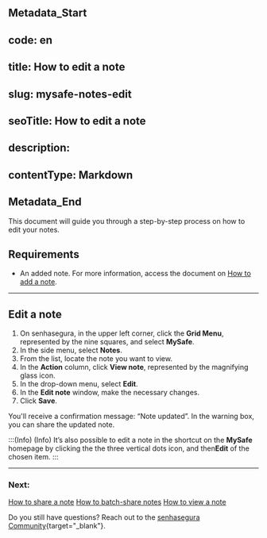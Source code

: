 ## Metadata_Start 
## code: en
## title: How to edit a note 
## slug: mysafe-notes-edit 
## seoTitle: How to edit a note 
## description:  
## contentType: Markdown 
## Metadata_End
This document will guide you through a step-by-step process on how to edit your notes.


## Requirements

* An added note. For more information, access the document on [How to add a note](/v3-32/docs/mysafe-notes-add).
***
## Edit a note

1. On senhasegura, in the upper left corner, click the **Grid Menu**, represented by the nine squares, and select **MySafe**.
2. In the side menu, select **Notes**. 
3. From the list, locate the note you want to view.
4. In the **Action** column, click **View note**, represented by the magnifying glass icon.
5. In the drop-down menu, select **Edit**.
6. In the **Edit note** window, make the necessary changes.
  7. Click **Save**.

You'll receive a confirmation message: “Note updated”. In the warning box, you can share the updated note.

:::(Info) (Info)
It’s also possible to edit a note in the shortcut on the **MySafe** homepage by clicking  the the three vertical dots icon, and then**Edit** of the chosen item.
:::
***

### Next:
[How to share a note](/v3-32/docs/mysafe-notes-share)
[How to batch-share notes](/v3-32/docs/mysafe-notes-batch-share)
[How to view a note](/v3-32/docs/mysafe-notes-view)

Do you still have questions? Reach out to the [senhasegura Community](https://community.senhasegura.io/){target="_blank"}.